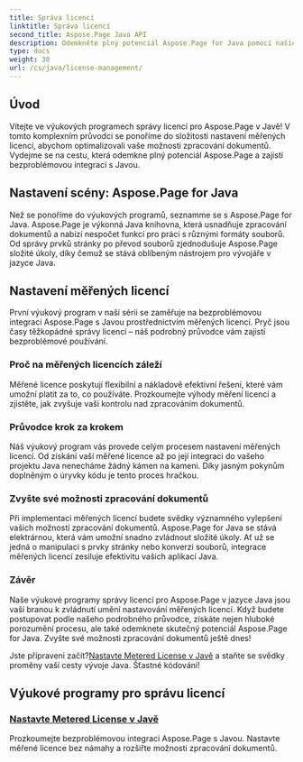 ```yaml
---
title: Správa licencí
linktitle: Správa licencí
second_title: Aspose.Page Java API
description: Odemkněte plný potenciál Aspose.Page for Java pomocí našich výukových programů pro správu licencí. Bezproblémově nastavte měřené licence, abyste zvýšili možnosti zpracování dokumentů.
type: docs
weight: 30
url: /cs/java/license-management/
---
```

## Úvod

Vítejte ve výukových programech správy licencí pro Aspose.Page v Javě! V tomto komplexním průvodci se ponoříme do složitosti nastavení měřených licencí, abychom optimalizovali vaše možnosti zpracování dokumentů. Vydejme se na cestu, která odemkne plný potenciál Aspose.Page a zajistí bezproblémovou integraci s Javou.

## Nastavení scény: Aspose.Page for Java

Než se ponoříme do výukových programů, seznamme se s Aspose.Page for Java. Aspose.Page je výkonná Java knihovna, která usnadňuje zpracování dokumentů a nabízí nespočet funkcí pro práci s různými formáty souborů. Od správy prvků stránky po převod souborů zjednodušuje Aspose.Page složité úkoly, díky čemuž se stává oblíbeným nástrojem pro vývojáře v jazyce Java.

## Nastavení měřených licencí

První výukový program v naší sérii se zaměřuje na bezproblémovou integraci Aspose.Page s Javou prostřednictvím měřených licencí. Pryč jsou časy těžkopádné správy licencí – náš podrobný průvodce vám zajistí bezproblémové používání.

### Proč na měřených licencích záleží

Měřené licence poskytují flexibilní a nákladově efektivní řešení, které vám umožní platit za to, co používáte. Prozkoumejte výhody měření licencí a zjistěte, jak zvyšuje vaši kontrolu nad zpracováním dokumentů.

### Průvodce krok za krokem

Náš výukový program vás provede celým procesem nastavení měřených licencí. Od získání vaší měřené licence až po její integraci do vašeho projektu Java nenecháme žádný kámen na kameni. Díky jasným pokynům doplněným o úryvky kódu je tento proces hračkou.

### Zvyšte své možnosti zpracování dokumentů

Při implementaci měřených licencí budete svědky významného vylepšení vašich možností zpracování dokumentů. Aspose.Page for Java se stává elektrárnou, která vám umožní snadno zvládnout složité úkoly. Ať už se jedná o manipulaci s prvky stránky nebo konverzi souborů, integrace měřených licencí zesiluje efektivitu vašich aplikací Java.

### Závěr

Naše výukové programy správy licencí pro Aspose.Page v jazyce Java jsou vaší branou k zvládnutí umění nastavování měřených licencí. Když budete postupovat podle našeho podrobného průvodce, získáte nejen hluboké porozumění procesu, ale také odemknete skutečný potenciál Aspose.Page for Java. Zvyšte své možnosti zpracování dokumentů ještě dnes!

 Jste připraveni začít?[Nastavte Metered License v Javě](./set-metered-license/) a staňte se svědky proměny vaší cesty vývoje Java. Šťastné kódování!
## Výukové programy pro správu licencí
### [Nastavte Metered License v Javě](./set-metered-license/)
Prozkoumejte bezproblémovou integraci Aspose.Page s Javou. Nastavte měřené licence bez námahy a rozšiřte možnosti zpracování dokumentů.